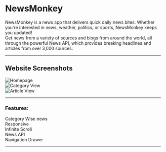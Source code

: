 # NewsMonkey

NewsMonkey is a news app that delivers quick daily news bites. Whether you're interested in news, weather, politics, or sports, NewsMonkey keeps you updated!  
Get news from a variety of sources and blogs from around the world, all through the powerful News API, which provides breaking headlines and articles from over 3,000 sources.

---

## Website Screenshots

![Homepage](https://user-images.githubusercontent.com/85924944/209864698-20ce4e85-c9af-4757-a8e7-76cc1c131e1a.png)  
![Category View](https://user-images.githubusercontent.com/85924944/209864868-400c950a-b66c-44ea-b14d-9584cd48b5b2.png)  
![Article View](https://user-images.githubusercontent.com/85924944/209864904-3ab7bca2-47b0-4167-97ec-f30157a9041b.png)  

---

<h3>Features:</h3>
Category Wise news<br>
Responsive<br>
Infinite Scroll<br>
News API <br>
Navigation Drawer<br>

---
